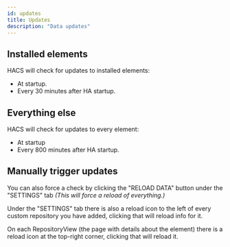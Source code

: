 ```yaml
---
id: updates
title: Updates
description: "Data updates"
---
```


## Installed elements

HACS will check for updates to installed elements:

- At startup.
- Every 30 minutes after HA startup.

## Everything else

HACS will check for updates to every element:

- At startup
- Every 800 minutes after HA startup.

## Manually trigger updates

You can also force a check by clicking the "RELOAD DATA" button under the "SETTINGS" tab _(This will force a reload of everything.)_

Under the "SETTINGS" tab there is also a reload icon to the left of every custom repository you have added, clicking that will reload info for it.

On each RepositoryView (the page with details about the element) there is a reload icon at the top-right corner, clicking that will reload it.